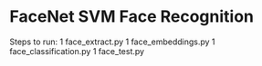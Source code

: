 # FaceNet SVM Face Recognition

Steps to run:
    1 face_extract.py
    1 face_embeddings.py
    1 face_classification.py
    1 face_test.py
    
